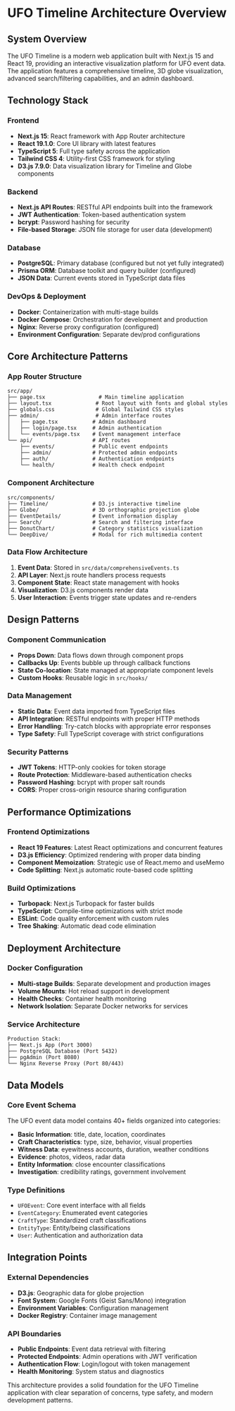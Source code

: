 # UFO Timeline Architecture Overview

## System Overview

The UFO Timeline is a modern web application built with Next.js 15 and React 19, providing an interactive visualization platform for UFO event data. The application features a comprehensive timeline, 3D globe visualization, advanced search/filtering capabilities, and an admin dashboard.

## Technology Stack

### Frontend
- **Next.js 15**: React framework with App Router architecture
- **React 19.1.0**: Core UI library with latest features
- **TypeScript 5**: Full type safety across the application
- **Tailwind CSS 4**: Utility-first CSS framework for styling
- **D3.js 7.9.0**: Data visualization library for Timeline and Globe components

### Backend
- **Next.js API Routes**: RESTful API endpoints built into the framework
- **JWT Authentication**: Token-based authentication system
- **bcrypt**: Password hashing for security
- **File-based Storage**: JSON file storage for user data (development)

### Database
- **PostgreSQL**: Primary database (configured but not yet fully integrated)
- **Prisma ORM**: Database toolkit and query builder (configured)
- **JSON Data**: Current events stored in TypeScript data files

### DevOps & Deployment
- **Docker**: Containerization with multi-stage builds
- **Docker Compose**: Orchestration for development and production
- **Nginx**: Reverse proxy configuration (configured)
- **Environment Configuration**: Separate dev/prod configurations

## Core Architecture Patterns

### App Router Structure
```
src/app/
├── page.tsx                 # Main timeline application
├── layout.tsx              # Root layout with fonts and global styles
├── globals.css             # Global Tailwind CSS styles
├── admin/                  # Admin interface routes
│   ├── page.tsx           # Admin dashboard
│   ├── login/page.tsx     # Admin authentication
│   └── events/page.tsx    # Event management interface
└── api/                   # API routes
    ├── events/            # Public event endpoints
    ├── admin/             # Protected admin endpoints
    ├── auth/              # Authentication endpoints
    └── health/            # Health check endpoint
```

### Component Architecture
```
src/components/
├── Timeline/              # D3.js interactive timeline
├── Globe/                 # 3D orthographic projection globe
├── EventDetails/          # Event information display
├── Search/                # Search and filtering interface
├── DonutChart/            # Category statistics visualization
└── DeepDive/              # Modal for rich multimedia content
```

### Data Flow Architecture

1. **Event Data**: Stored in `src/data/comprehensiveEvents.ts`
2. **API Layer**: Next.js route handlers process requests
3. **Component State**: React state management with hooks
4. **Visualization**: D3.js components render data
5. **User Interaction**: Events trigger state updates and re-renders

## Design Patterns

### Component Communication
- **Props Down**: Data flows down through component props
- **Callbacks Up**: Events bubble up through callback functions
- **State Co-location**: State managed at appropriate component levels
- **Custom Hooks**: Reusable logic in `src/hooks/`

### Data Management
- **Static Data**: Event data imported from TypeScript files
- **API Integration**: RESTful endpoints with proper HTTP methods
- **Error Handling**: Try-catch blocks with appropriate error responses
- **Type Safety**: Full TypeScript coverage with strict configurations

### Security Patterns
- **JWT Tokens**: HTTP-only cookies for token storage
- **Route Protection**: Middleware-based authentication checks
- **Password Hashing**: bcrypt with proper salt rounds
- **CORS**: Proper cross-origin resource sharing configuration

## Performance Optimizations

### Frontend Optimizations
- **React 19 Features**: Latest React optimizations and concurrent features
- **D3.js Efficiency**: Optimized rendering with proper data binding
- **Component Memoization**: Strategic use of React.memo and useMemo
- **Code Splitting**: Next.js automatic route-based code splitting

### Build Optimizations
- **Turbopack**: Next.js Turbopack for faster builds
- **TypeScript**: Compile-time optimizations with strict mode
- **ESLint**: Code quality enforcement with custom rules
- **Tree Shaking**: Automatic dead code elimination

## Deployment Architecture

### Docker Configuration
- **Multi-stage Builds**: Separate development and production images
- **Volume Mounts**: Hot reload support in development
- **Health Checks**: Container health monitoring
- **Network Isolation**: Separate Docker networks for services

### Service Architecture
```
Production Stack:
├── Next.js App (Port 3000)
├── PostgreSQL Database (Port 5432)
├── pgAdmin (Port 8080)
└── Nginx Reverse Proxy (Port 80/443)
```

## Data Models

### Core Event Schema
The UFO event data model contains 40+ fields organized into categories:
- **Basic Information**: title, date, location, coordinates
- **Craft Characteristics**: type, size, behavior, visual properties
- **Witness Data**: eyewitness accounts, duration, weather conditions
- **Evidence**: photos, videos, radar data
- **Entity Information**: close encounter classifications
- **Investigation**: credibility ratings, government involvement

### Type Definitions
- `UFOEvent`: Core event interface with all fields
- `EventCategory`: Enumerated event categories
- `CraftType`: Standardized craft classifications
- `EntityType`: Entity/being classifications
- `User`: Authentication and authorization data

## Integration Points

### External Dependencies
- **D3.js**: Geographic data for globe projection
- **Font System**: Google Fonts (Geist Sans/Mono) integration
- **Environment Variables**: Configuration management
- **Docker Registry**: Container image management

### API Boundaries
- **Public Endpoints**: Event data retrieval with filtering
- **Protected Endpoints**: Admin operations with JWT verification
- **Authentication Flow**: Login/logout with token management
- **Health Monitoring**: System status and diagnostics

This architecture provides a solid foundation for the UFO Timeline application with clear separation of concerns, type safety, and modern development patterns.